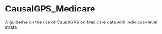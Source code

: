 # CausalGPS_Medicare
A guideline on the use of CausalGPS on Medicare data with individual-level strata
